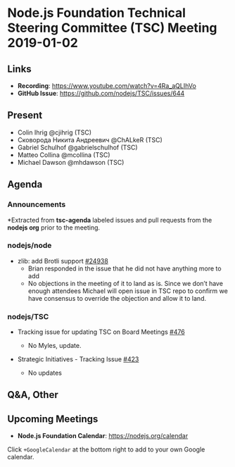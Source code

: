 # Node.js Foundation Technical Steering Committee (TSC) Meeting 2019-01-02

## Links

* **Recording**:  <https://www.youtube.com/watch?v=4Ra_aQLIhVo>
* **GitHub Issue**: <https://github.com/nodejs/TSC/issues/644>

## Present

* Colin Ihrig @cjihrig (TSC)
* Сковорода Никита Андреевич @ChALkeR (TSC)
* Gabriel Schulhof @gabrielschulhof (TSC)
* Matteo Collina @mcollina (TSC)
* Michael Dawson @mhdawson (TSC)

## Agenda

### Announcements

*Extracted from **tsc-agenda** labeled issues and pull requests from the **nodejs org** prior to the meeting.

### nodejs/node

* zlib: add Brotli support [#24938](https://github.com/nodejs/node/pull/24938)
  * Brian responded in the issue that he did not have anything more to add
  * No objections in the meeting of it to land as is.  Since we don’t have enough attendees
    Michael will open issue in TSC repo to confirm we have consensus to override the
    objection and allow it to land.

### nodejs/TSC

* Tracking issue for updating TSC on Board Meetings [#476](https://github.com/nodejs/TSC/issues/476)
  * No Myles, update.

* Strategic Initiatives - Tracking Issue [#423](https://github.com/nodejs/TSC/issues/423)
  * No updates

## Q&A, Other

## Upcoming Meetings

* **Node.js Foundation Calendar**: <https://nodejs.org/calendar>

Click `+GoogleCalendar` at the bottom right to add to your own Google calendar.
